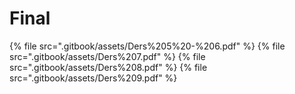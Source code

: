 # Final

<!--Index-->

{% file src=".gitbook/assets/Ders%205%20-%206.pdf" %}
{% file src=".gitbook/assets/Ders%207.pdf" %}
{% file src=".gitbook/assets/Ders%208.pdf" %}
{% file src=".gitbook/assets/Ders%209.pdf" %}

<!--Index-->

